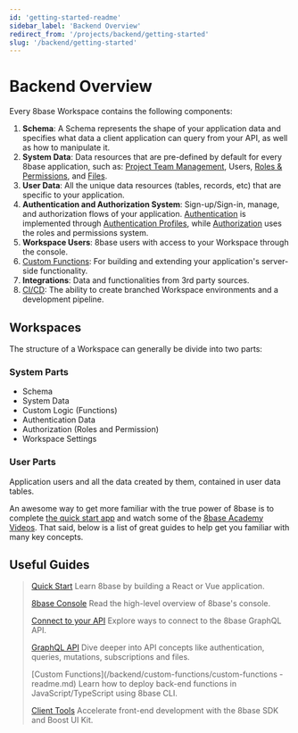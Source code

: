 ```yaml
---
id: 'getting-started-readme'
sidebar_label: 'Backend Overview'
redirect_from: '/projects/backend/getting-started'
slug: '/backend/getting-started'
---
```


# Backend Overview

Every 8base Workspace contains the following components:

1. **Schema**: A Schema represents the shape of your application data and specifies what data a client application can query from your API, as well as how to manipulate it.
2. **System Data**: Data resources that are pre-defined by default for every 8base application, such as: [Project Team Management](../8basehome/projects/projects-team-management.md), Users, [Roles & Permissions](/projects/backend/roles-and-permissions), and [Files](data/8base-console-handling-files.md).
3. **User Data**: All the unique data resources (tables, records, etc) that are specific to your application.
4. **Authentication and Authorization System**: Sign-up/Sign-in, manage, and authorization flows of your application. [Authentication](/projects/backend/authentication) is implemented through [Authentication Profiles](/projects/backend/authentication#authentication-types), while [Authorization](/projects/backend/roles-and-permissions) uses the roles and permissions system.
5. **Workspace Users**: 8base users with access to your Workspace through the console.
6. [Custom Functions](/backend/custom-functions): For building and extending your application's server-side functionality.
7. **Integrations**: Data and functionalities from 3rd party sources.
8. [CI/CD](/projects/backend/development-tools/cli/ci-cd): The ability to create branched Workspace environments and a development pipeline.

## Workspaces

The structure of a Workspace can generally be divide into two parts:

### System Parts

- Schema
- System Data
- Custom Logic (Functions)
- Authentication Data
- Authorization (Roles and Permission)
- Workspace Settings

### User Parts

Application users and all the data created by them, contained in user data tables.

An awesome way to get more familiar with the true power of 8base is to complete [the quick start app](/projects/backend/getting-started/quick-start) and watch some of the [8base Academy Videos](https://www.youtube.com/channel/UCQgTczr5z_O4SJ-3nkANOaw). That said, below is a list of great guides to help get you familiar with many key concepts.

## Useful Guides

> [Quick Start](getting-started-quick-start.md)
> Learn 8base by building a React or Vue application.
>
> [8base Console](/projects/backend/8base-console-readme.md)
> Read the high-level overview of 8base's console.
>
> [Connect to your API](/projects/backend/getting-started-connecting-to-api.md)
> Explore ways to connect to the 8base GraphQL API.
>
> [GraphQL API](/projects/backend/8base-console-graphql-api-readme.md)
> Dive deeper into API concepts like authentication, queries, mutations, subscriptions and files.
>
> [Custom Functions](/backend/custom-functions/custom-functions
-readme.md)
> Learn how to deploy back-end functions in JavaScript/TypeScript using 8base CLI.
>
> [Client Tools](/projects/backend/development-tools-sdk-api-readme.md)
> Accelerate front-end development with the 8base SDK and Boost UI Kit.
